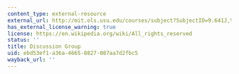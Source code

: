```yaml
---
content_type: external-resource
external_url: http://mit.ols.usu.edu/courses/subject?SubjectID=9.641J,%20Spring%202005
has_external_license_warning: true
license: https://en.wikipedia.org/wiki/All_rights_reserved
status: ''
title: Discussion Group
uid: ebd53ef1-a36a-4665-8827-087aa7d2fbc5
wayback_url: ''
---
```

